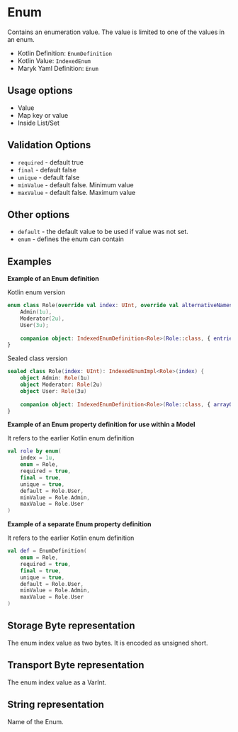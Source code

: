 # Enum
Contains an enumeration value. The value is limited to one of the values in an enum. 

- Kotlin Definition: `EnumDefinition`
- Kotlin Value: `IndexedEnum`
- Maryk Yaml Definition: `Enum`

## Usage options
- Value
- Map key or value
- Inside List/Set

## Validation Options
- `required` - default true
- `final` - default false
- `unique` - default false
- `minValue` - default false. Minimum value
- `maxValue` - default false. Maximum value

## Other options
- `default` - the default value to be used if value was not set.
- `enum` - defines the enum can contain

## Examples

**Example of an Enum definition**

Kotlin enum version
```kotlin
enum class Role(override val index: UInt, override val alternativeNames: Set<String>? = null): IndexedEnumComparable<Role> {
    Admin(1u),
    Moderator(2u),
    User(3u);
    
    companion object: IndexedEnumDefinition<Role>(Role::class, { entries })
}
```

Sealed class version
```kotlin
sealed class Role(index: UInt): IndexedEnumImpl<Role>(index) {
    object Admin: Role(1u)
    object Moderator: Role(2u)
    object User: Role(3u)
    
    companion object: IndexedEnumDefinition<Role>(Role::class, { arrayOf(Admin, Moderator, User) })
}
```

**Example of an Enum property definition for use within a Model**

It refers to the earlier Kotlin enum definition
```kotlin
val role by enum(
    index = 1u,
    enum = Role,
    required = true,
    final = true,
    unique = true,
    default = Role.User,
    minValue = Role.Admin,
    maxValue = Role.User
)
```

**Example of a separate Enum property definition**

It refers to the earlier Kotlin enum definition
```kotlin
val def = EnumDefinition(
    enum = Role,
    required = true,
    final = true,
    unique = true,
    default = Role.User,
    minValue = Role.Admin,
    maxValue = Role.User
)
```

## Storage Byte representation
The enum index value as two bytes. It is encoded as unsigned short.

## Transport Byte representation
The enum index value as a VarInt.

## String representation
Name of the Enum. 
